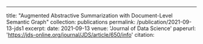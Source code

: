 ---
title: "Augmented Abstractive Summarization with Document-Level Semantic Graph"
collection: publications
permalink: /publication/2021-09-13-jds1
excerpt: 
date: 2021-09-13
venue: 'Journal of Data Science'
paperurl: 'https://jds-online.org/journal/JDS/article/650/info'
citation: 
